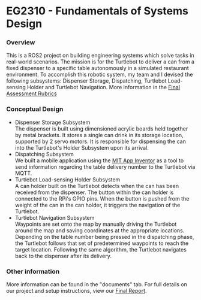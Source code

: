 # EG2310 - Fundamentals of Systems Design

### Overview

This is a ROS2 project on building engineering systems which solve tasks in real-world scenarios. The mission is for the Turtlebot to deliver a can from a fixed dispenser to a specific table autonomously in a simulated restaurant environment. To accomplish this robotic system, my team and I devised the following subsystems: Dispenser Storage, Dispatching, Turtlebot Load-sensing Holder and Turtlebot Navigation. More information in the [Final Assessment Rubrics](/documents/EG2310%20Final%20Assessment%20rubrics.pdf)

### Conceptual Design

- Dispenser Storage Subsystem <br>
  The dispenser is built using dimensioned acrylic boards held together by metal brackets. It stores a single can drink in its storage location, supported by 2 servo motors. It is responsible for dispensing the can into the Turtlebot's Holder Subsystem upon its arrival.
- Dispatching Subsystem <br>
  We built a mobile application using the [MIT App Inventor](https://appinventor.mit.edu/) as a tool to send information regarding the table delivery number to the Turtlebot via MQTT.
- Turtlebot Load-sensing Holder Subsystem <br>
  A can holder built on the Turtlebot detects when the can has been received from the dispenser. The button within the can holder is connected to the RPi's GPIO pins. When the button is pushed from the weight of the can in the can holder, it triggers the navigation of the Turtlebot.
- Turtlebot Navigation Subsystem <br>
  Waypoints are set onto the map by manually driving the Turtlebot around the map and saving coordinates at the appropriate locations. Depending on the table number being pressed in the dispatching phase, the Turtlebot follows that set of predetermined waypoints to reach the target location. Following the same algorithm, the Turtlebot navigates back to the dispenser after its delivery.

### Other information

More information can be found in the "documents" tab. For full details on our project and setup instructions, view our [Final Report](/documents/EG2310_G10_FinalReport.pdf).

